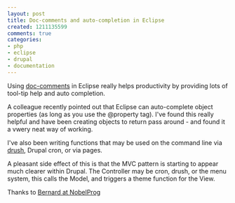 ```yaml
---
layout: post
title: Doc-comments and auto-completion in Eclipse
created: 1211135599
comments: true
categories:
- php
- eclipse
- drupal
- documentation
---
```

<p>
Using <a href="http://manual.phpdoc.org/HTMLSmartyConverter/HandS/phpDocumentor/tutorial_tags.pkg.html">doc-comments</a> in Eclipse really helps productivity by providing lots of tool-tip help and auto completion.
</p>
<p>
A colleague recently pointed out that Eclipse can auto-complete object properties (as long as you use the @property tag). I've found this really helpful and have been creating objects to return pass around - and found it a vwery neat way of working.
</p>
<p>
I've also been writing functions that may be used on the command line via <a href="http://drupal.org/project/drush">drush</a>, Drupal cron, or via pages.
</p>
<p>
A pleasant side effect of this is that the MVC pattern is starting to appear much clearer within Drupal. The Controller may be cron, drush, or the menu system, this calls the Model, and triggers a theme function for the View.
</p>
<p>
Thanks to <a href="http://www.nobleprog.co.uk/">Bernard at NobelProg</a>
</p>
